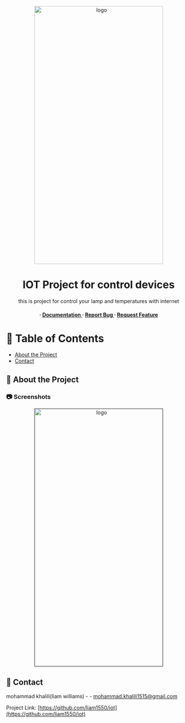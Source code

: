 <div align='center'>

<img src=https://github.com/liam1550/iot/blob/main/1.png alt="logo" width=350 height=700 />

<h1>IOT Project for control devices</h1>
<p>this is project for control your lamp and temperatures with internet</p>

<h4> <span> · </span> <a href="https://github.com/liam1550/iot/blob/master/README.md"> Documentation </a> <span> · </span> <a href="https://github.com/liam1550/iot/issues"> Report Bug </a> <span> · </span> <a href="https://github.com/liam1550/iot/issues"> Request Feature </a> </h4>


</div>

# :notebook_with_decorative_cover: Table of Contents

- [About the Project](#star2-about-the-project)
- [Contact](#handshake-contact)


## :star2: About the Project

### :camera: Screenshots
<div align="center"> <a href=""><img src=https://github.com/liam1550/iot/blob/main/1.png alt="logo" width=350 height=700 /></a> </div>



## :handshake: Contact

mohammad khalili(liam williams) - - mohammad.khalili1515@gmail.com

Project Link: [https://github.com/liam1550/iot](https://github.com/liam1550/iot)
